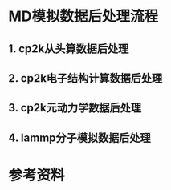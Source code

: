 # MD模拟数据后处理流程

## 1. cp2k从头算数据后处理




## 2. cp2k电子结构计算数据后处理




## 3. cp2k元动力学数据后处理




## 4. lammp分子模拟数据后处理



# 参考资料

